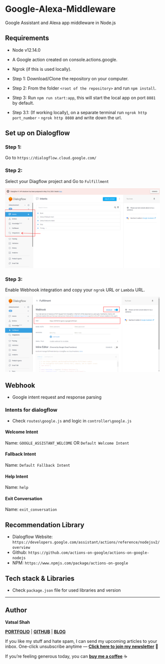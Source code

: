 # Google-Alexa-Middleware
Google Assistant and Alexa app middleware in Node.js

## Requirements

* Node v12.14.0
* A Google action created on console.actions.google.
* Ngrok (if this is used locally).

* Step 1: Download/Clone the repository on your computer.
* Step 2: From the folder `<root of the repository>` and run `npm install`.
* Step 3: Run `npm run start:app`, this will start the local app on port `8081` by default.
* Step 3.1: (If working locally), on a separate terminal run `ngrok http port_number` - `ngrok http 8080` and write down the url.

## Set up on Dialogflow

### Step 1:

Go to `https://dialogflow.cloud.google.com/`

### Step 2:

Select your Diagflow project and Go to `Fulfillment`

![Fulfillment Option](./assets/fulfillment.png)

### Step 3:

Enable Webhook integration and copy your `ngrok` URL or `Lambda` URL.

![Enable Webhook](./assets/enable-webhook.png)

## Webhook

- Google intent request and response parsing

### Intents for dialogflow

- Check `routes\google.js` and logic in `controller\google.js`

#### Welcome Intent

Name: `GOOGLE_ASSISTANT_WELCOME` OR `Default Welcome Intent`

#### Fallback Intent

Name: `Default Fallback Intent`

#### Help Intent

Name: `help`

#### Exit Conversation 

Name: `exit_conversation`

## Recommendation Library

- Dialogflow Website: `https://developers.google.com/assistant/actions/reference/nodejsv2/overview`
- Github: `https://github.com/actions-on-google/actions-on-google-nodejs`
- NPM: `https://www.npmjs.com/package/actions-on-google`

## Tech stack & Libraries

- Check `package.json` file for used libraries and version

<hr/>

## Author

**Vatsal Shah**

[**PORTFOLIO**](https://vatsalshah.in) | [**GITHUB**](https://github.com/vatsal2210) | [**BLOG**](https://vatsalshah.in/blog)

If you like my stuff and hate spam, I can send my upcoming articles to your inbox. One-click unsubscribe anytime — [**Click here to join my newsletter**](https://vatsalshah.substack.com/subscribe) 💌

If you’re feeling generous today, you can [**buy me a coffee**](https://www.buymeacoffee.com/vatsalshah) ☕
